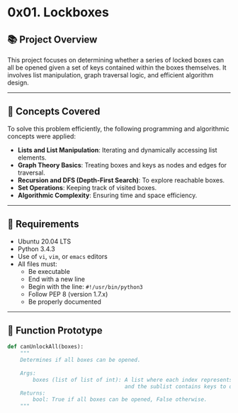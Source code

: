 # 0x01. Lockboxes

## 📚 Project Overview

This project focuses on determining whether a series of locked boxes can all be opened given a set of keys contained within the boxes themselves. It involves list manipulation, graph traversal logic, and efficient algorithm design.

---

## 🧠 Concepts Covered

To solve this problem efficiently, the following programming and algorithmic concepts were applied:

- **Lists and List Manipulation**: Iterating and dynamically accessing list elements.
- **Graph Theory Basics**: Treating boxes and keys as nodes and edges for traversal.
- **Recursion and DFS (Depth-First Search)**: To explore reachable boxes.
- **Set Operations**: Keeping track of visited boxes.
- **Algorithmic Complexity**: Ensuring time and space efficiency.

---

## 📌 Requirements

- Ubuntu 20.04 LTS
- Python 3.4.3
- Use of `vi`, `vim`, or `emacs` editors
- All files must:
  - Be executable
  - End with a new line
  - Begin with the line: `#!/usr/bin/python3`
  - Follow PEP 8 (version 1.7.x)
  - Be properly documented

---

## 🧪 Function Prototype

```python
def canUnlockAll(boxes):
    """
    Determines if all boxes can be opened.
    
    Args:
        boxes (list of list of int): A list where each index represents a box,
                                     and the sublist contains keys to other boxes.
    Returns:
        bool: True if all boxes can be opened, False otherwise.
    """

